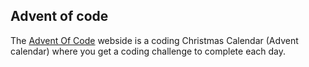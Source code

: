 ## Advent of code

The [Advent Of Code](https://adventofcode.com/) webside is a coding Christmas Calendar (Advent calendar) where you get a coding challenge to complete each day.
